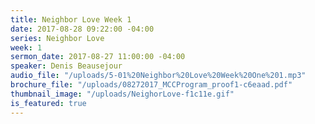 ```yaml
---
title: Neighbor Love Week 1
date: 2017-08-28 09:22:00 -04:00
series: Neighbor Love
week: 1
sermon_date: 2017-08-27 11:00:00 -04:00
speaker: Denis Beausejour
audio_file: "/uploads/5-01%20Neighbor%20Love%20Week%20One%201.mp3"
brochure_file: "/uploads/08272017_MCCProgram_proof1-c6eaad.pdf"
thumbnail_image: "/uploads/NeighorLove-f1c11e.gif"
is_featured: true
---
```


